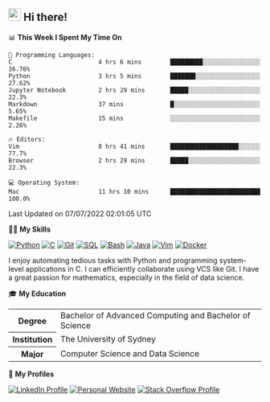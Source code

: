 ## <a href="#"><img src="https://media.giphy.com/media/hvRJCLFzcasrR4ia7z/giphy.gif" width="25px" height="25px"></a> Hi there!

<!--START_SECTION:waka-->
📊 **This Week I Spent My Time On** 

```text
💬 Programming Languages: 
C                        4 hrs 6 mins        █████████░░░░░░░░░░░░░░░░   36.76% 
Python                   3 hrs 5 mins        ███████░░░░░░░░░░░░░░░░░░   27.62% 
Jupyter Notebook         2 hrs 29 mins       █████░░░░░░░░░░░░░░░░░░░░   22.3% 
Markdown                 37 mins             █░░░░░░░░░░░░░░░░░░░░░░░░   5.65% 
Makefile                 15 mins             ░░░░░░░░░░░░░░░░░░░░░░░░░   2.26%

🔥 Editors: 
Vim                      8 hrs 41 mins       ███████████████████░░░░░░   77.7% 
Browser                  2 hrs 29 mins       █████░░░░░░░░░░░░░░░░░░░░   22.3%

💻 Operating System: 
Mac                      11 hrs 10 mins      █████████████████████████   100.0%

```


 Last Updated on 07/07/2022 02:01:05 UTC
<!--END_SECTION:waka-->

💪🏻 **My Skills**

[![Python](https://img.shields.io/badge/-Python-yellow?style=flat-square&logo=Python)](#)
[![C     ](https://img.shields.io/badge/-C-blue?style=flat-square&logo=C)](#)
[![Git   ](https://img.shields.io/badge/-Git-grey?style=flat-square&logo=Git)](#)
[![SQL   ](https://img.shields.io/badge/-SQL-grey?style=flat-square&logo=SQLite)](#)
[![Bash  ](https://img.shields.io/badge/-Bash-grey?style=flat-square&logo=GNU-Bash)](#)
[![Java  ](https://img.shields.io/badge/-Java-grey?style=flat-square&logo=OpenJDK)](#)
[![Vim   ](https://img.shields.io/badge/-Vim-grey?style=flat-square&logo=Vim)](#)
[![Docker](https://img.shields.io/badge/-Docker-grey?style=flat-square&logo=Docker)](#)

I enjoy automating tedious tasks with Python and programming system-level applications in C. I can efficiently collaborate using VCS like Git. I have a great passion for mathematics, especially in the field of data science.

🎓 **My Education**

<table>
<tr>
    <th>Degree</th>
    <td>Bachelor of Advanced Computing and Bachelor of Science</td>
</tr>
<tr>
    <th>Institution</th>
    <td>The University of Sydney</td>
</tr>
<tr>
    <th>Major</th>
    <td>Computer Science and Data Science</td>
</tr>
</table>

🔗 **My Profiles**

[![LinkedIn Profile](https://img.shields.io/badge/-LinkedIn-blue?style=social&logo=LinkedIn)](https://www.linkedin.com/in/ziao-ji)
[![Personal Website](https://img.shields.io/badge/-Personal%20Website-blue?style=social&logo=Bootstrap)](https://www.jiziao.works)
[![Stack Overflow Profile](https://img.shields.io/badge/-Stack%20Overflow-blue?style=social&logo=StackOverflow)](https://stackoverflow.com/users/11658924/spearandshield)
